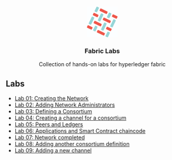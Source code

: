 

<br />
<p align="center">
  <a>
    <img src="img/fabric_logo.png" alt="Logo" width="80" height="80">
  </a>

  <h3 align="center">Fabric Labs</h3>

  <p align="center">
    Collection of hands-on labs for hyperledger fabric
</p>


<!-- LINKS FOR LABS -->
## Labs

* [Lab 01: Creating the Network](docs/lab01.md)
* [Lab 02: Adding Network Administrators](docs/lab02.md)
* [Lab 03: Defining a Consortium](docs/lab03.md)
* [Lab 04: Creating a channel for a consortium](docs/lab04.md)
* [Lab 05: Peers and Ledgers](docs/lab05.md)
* [Lab 06: Applications and Smart Contract chaincode](docs/lab06.md)
* [Lab 07: Network completed](docs/lab07.md)
* [Lab 08: Adding another consortium definition](docs/lab08.md)
* [Lab 09: Adding a new channel](docs/lab09.md)